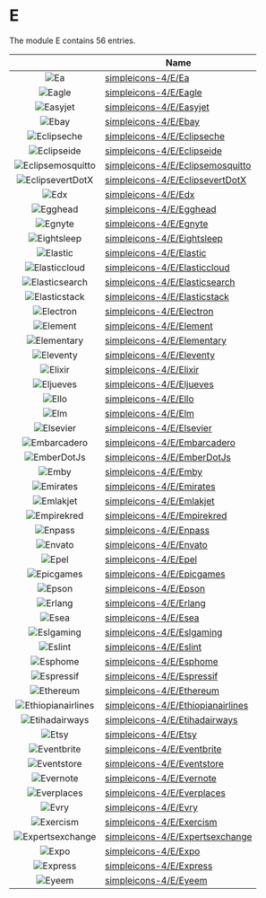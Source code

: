 # E

The module E contains 56 entries.



| |Name|
|:---:|---|
|![Ea](../simpleicons-4/E/Ea.element.png)|[simpleicons-4/E/Ea](../simpleicons-4/E/Ea.md)
|![Eagle](../simpleicons-4/E/Eagle.element.png)|[simpleicons-4/E/Eagle](../simpleicons-4/E/Eagle.md)
|![Easyjet](../simpleicons-4/E/Easyjet.element.png)|[simpleicons-4/E/Easyjet](../simpleicons-4/E/Easyjet.md)
|![Ebay](../simpleicons-4/E/Ebay.element.png)|[simpleicons-4/E/Ebay](../simpleicons-4/E/Ebay.md)
|![Eclipseche](../simpleicons-4/E/Eclipseche.element.png)|[simpleicons-4/E/Eclipseche](../simpleicons-4/E/Eclipseche.md)
|![Eclipseide](../simpleicons-4/E/Eclipseide.element.png)|[simpleicons-4/E/Eclipseide](../simpleicons-4/E/Eclipseide.md)
|![Eclipsemosquitto](../simpleicons-4/E/Eclipsemosquitto.element.png)|[simpleicons-4/E/Eclipsemosquitto](../simpleicons-4/E/Eclipsemosquitto.md)
|![EclipsevertDotX](../simpleicons-4/E/EclipsevertDotX.element.png)|[simpleicons-4/E/EclipsevertDotX](../simpleicons-4/E/EclipsevertDotX.md)
|![Edx](../simpleicons-4/E/Edx.element.png)|[simpleicons-4/E/Edx](../simpleicons-4/E/Edx.md)
|![Egghead](../simpleicons-4/E/Egghead.element.png)|[simpleicons-4/E/Egghead](../simpleicons-4/E/Egghead.md)
|![Egnyte](../simpleicons-4/E/Egnyte.element.png)|[simpleicons-4/E/Egnyte](../simpleicons-4/E/Egnyte.md)
|![Eightsleep](../simpleicons-4/E/Eightsleep.element.png)|[simpleicons-4/E/Eightsleep](../simpleicons-4/E/Eightsleep.md)
|![Elastic](../simpleicons-4/E/Elastic.element.png)|[simpleicons-4/E/Elastic](../simpleicons-4/E/Elastic.md)
|![Elasticcloud](../simpleicons-4/E/Elasticcloud.element.png)|[simpleicons-4/E/Elasticcloud](../simpleicons-4/E/Elasticcloud.md)
|![Elasticsearch](../simpleicons-4/E/Elasticsearch.element.png)|[simpleicons-4/E/Elasticsearch](../simpleicons-4/E/Elasticsearch.md)
|![Elasticstack](../simpleicons-4/E/Elasticstack.element.png)|[simpleicons-4/E/Elasticstack](../simpleicons-4/E/Elasticstack.md)
|![Electron](../simpleicons-4/E/Electron.element.png)|[simpleicons-4/E/Electron](../simpleicons-4/E/Electron.md)
|![Element](../simpleicons-4/E/Element.element.png)|[simpleicons-4/E/Element](../simpleicons-4/E/Element.md)
|![Elementary](../simpleicons-4/E/Elementary.element.png)|[simpleicons-4/E/Elementary](../simpleicons-4/E/Elementary.md)
|![Eleventy](../simpleicons-4/E/Eleventy.element.png)|[simpleicons-4/E/Eleventy](../simpleicons-4/E/Eleventy.md)
|![Elixir](../simpleicons-4/E/Elixir.element.png)|[simpleicons-4/E/Elixir](../simpleicons-4/E/Elixir.md)
|![Eljueves](../simpleicons-4/E/Eljueves.element.png)|[simpleicons-4/E/Eljueves](../simpleicons-4/E/Eljueves.md)
|![Ello](../simpleicons-4/E/Ello.element.png)|[simpleicons-4/E/Ello](../simpleicons-4/E/Ello.md)
|![Elm](../simpleicons-4/E/Elm.element.png)|[simpleicons-4/E/Elm](../simpleicons-4/E/Elm.md)
|![Elsevier](../simpleicons-4/E/Elsevier.element.png)|[simpleicons-4/E/Elsevier](../simpleicons-4/E/Elsevier.md)
|![Embarcadero](../simpleicons-4/E/Embarcadero.element.png)|[simpleicons-4/E/Embarcadero](../simpleicons-4/E/Embarcadero.md)
|![EmberDotJs](../simpleicons-4/E/EmberDotJs.element.png)|[simpleicons-4/E/EmberDotJs](../simpleicons-4/E/EmberDotJs.md)
|![Emby](../simpleicons-4/E/Emby.element.png)|[simpleicons-4/E/Emby](../simpleicons-4/E/Emby.md)
|![Emirates](../simpleicons-4/E/Emirates.element.png)|[simpleicons-4/E/Emirates](../simpleicons-4/E/Emirates.md)
|![Emlakjet](../simpleicons-4/E/Emlakjet.element.png)|[simpleicons-4/E/Emlakjet](../simpleicons-4/E/Emlakjet.md)
|![Empirekred](../simpleicons-4/E/Empirekred.element.png)|[simpleicons-4/E/Empirekred](../simpleicons-4/E/Empirekred.md)
|![Enpass](../simpleicons-4/E/Enpass.element.png)|[simpleicons-4/E/Enpass](../simpleicons-4/E/Enpass.md)
|![Envato](../simpleicons-4/E/Envato.element.png)|[simpleicons-4/E/Envato](../simpleicons-4/E/Envato.md)
|![Epel](../simpleicons-4/E/Epel.element.png)|[simpleicons-4/E/Epel](../simpleicons-4/E/Epel.md)
|![Epicgames](../simpleicons-4/E/Epicgames.element.png)|[simpleicons-4/E/Epicgames](../simpleicons-4/E/Epicgames.md)
|![Epson](../simpleicons-4/E/Epson.element.png)|[simpleicons-4/E/Epson](../simpleicons-4/E/Epson.md)
|![Erlang](../simpleicons-4/E/Erlang.element.png)|[simpleicons-4/E/Erlang](../simpleicons-4/E/Erlang.md)
|![Esea](../simpleicons-4/E/Esea.element.png)|[simpleicons-4/E/Esea](../simpleicons-4/E/Esea.md)
|![Eslgaming](../simpleicons-4/E/Eslgaming.element.png)|[simpleicons-4/E/Eslgaming](../simpleicons-4/E/Eslgaming.md)
|![Eslint](../simpleicons-4/E/Eslint.element.png)|[simpleicons-4/E/Eslint](../simpleicons-4/E/Eslint.md)
|![Esphome](../simpleicons-4/E/Esphome.element.png)|[simpleicons-4/E/Esphome](../simpleicons-4/E/Esphome.md)
|![Espressif](../simpleicons-4/E/Espressif.element.png)|[simpleicons-4/E/Espressif](../simpleicons-4/E/Espressif.md)
|![Ethereum](../simpleicons-4/E/Ethereum.element.png)|[simpleicons-4/E/Ethereum](../simpleicons-4/E/Ethereum.md)
|![Ethiopianairlines](../simpleicons-4/E/Ethiopianairlines.element.png)|[simpleicons-4/E/Ethiopianairlines](../simpleicons-4/E/Ethiopianairlines.md)
|![Etihadairways](../simpleicons-4/E/Etihadairways.element.png)|[simpleicons-4/E/Etihadairways](../simpleicons-4/E/Etihadairways.md)
|![Etsy](../simpleicons-4/E/Etsy.element.png)|[simpleicons-4/E/Etsy](../simpleicons-4/E/Etsy.md)
|![Eventbrite](../simpleicons-4/E/Eventbrite.element.png)|[simpleicons-4/E/Eventbrite](../simpleicons-4/E/Eventbrite.md)
|![Eventstore](../simpleicons-4/E/Eventstore.element.png)|[simpleicons-4/E/Eventstore](../simpleicons-4/E/Eventstore.md)
|![Evernote](../simpleicons-4/E/Evernote.element.png)|[simpleicons-4/E/Evernote](../simpleicons-4/E/Evernote.md)
|![Everplaces](../simpleicons-4/E/Everplaces.element.png)|[simpleicons-4/E/Everplaces](../simpleicons-4/E/Everplaces.md)
|![Evry](../simpleicons-4/E/Evry.element.png)|[simpleicons-4/E/Evry](../simpleicons-4/E/Evry.md)
|![Exercism](../simpleicons-4/E/Exercism.element.png)|[simpleicons-4/E/Exercism](../simpleicons-4/E/Exercism.md)
|![Expertsexchange](../simpleicons-4/E/Expertsexchange.element.png)|[simpleicons-4/E/Expertsexchange](../simpleicons-4/E/Expertsexchange.md)
|![Expo](../simpleicons-4/E/Expo.element.png)|[simpleicons-4/E/Expo](../simpleicons-4/E/Expo.md)
|![Express](../simpleicons-4/E/Express.element.png)|[simpleicons-4/E/Express](../simpleicons-4/E/Express.md)
|![Eyeem](../simpleicons-4/E/Eyeem.element.png)|[simpleicons-4/E/Eyeem](../simpleicons-4/E/Eyeem.md)

